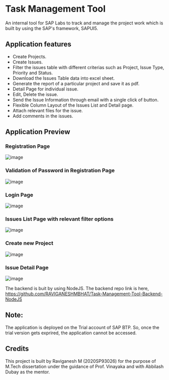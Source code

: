 # Task Management Tool

An internal tool for SAP Labs to track and manage the project work which is built by using the SAP's framework, SAPUI5.

## Application features
* Create Projects.
* Create Issues.
* Filter the issues table with different criterias such as Project, Issue Type, Priority and Status.
* Download the Issues Table data into excel sheet.
* Generate the report of a particular project and save it as pdf.
* Detail Page for individual issue.
* Edit, Delete the issue.
* Send the Issue Information through email with a single click of button.
* Flexible Column Layout of the Issues List and Detail page.
* Attach relevant files for the issue.
* Add comments in the issues.

## Application Preview

### Registration Page
![image](https://user-images.githubusercontent.com/41186067/173200460-dee43215-4659-4582-b144-46104b97fef5.png)

### Validation of Password in Registration Page
![image](https://user-images.githubusercontent.com/41186067/173200512-e09ffa7f-1393-4d06-857f-756fe00807f4.png)

### Login Page
![image](https://user-images.githubusercontent.com/41186067/173200448-5f608274-12b4-41b4-8428-2a1060588032.png)

### Issues List Page with relevant filter options
![image](https://user-images.githubusercontent.com/41186067/173200565-f9267a21-3182-4ee4-8a27-a64c98e45103.png)

### Create new Project
![image](https://user-images.githubusercontent.com/41186067/173200594-79503956-0b10-4084-86d0-2fd2646c2bcc.png)

### Issue Detail Page
![image](https://user-images.githubusercontent.com/41186067/173200701-3efd5503-9e21-4595-b3c0-930cfefd519e.png)




The backend is buit by using NodeJS. The backend repo link is here, https://github.com/RAVIGANESHMBHAT/Task-Management-Tool-Backend-NodeJS


## Note: 
The application is deployed on the Trial account of SAP BTP. So, once the trial version gets exprired, the application cannot be accessed.






## Credits

This project is built by Raviganesh M (2020SP93026) for the purpose of M.Tech dissertation under the guidance of Prof. Vinayaka and with Abbilash Dubay as the mentor.
